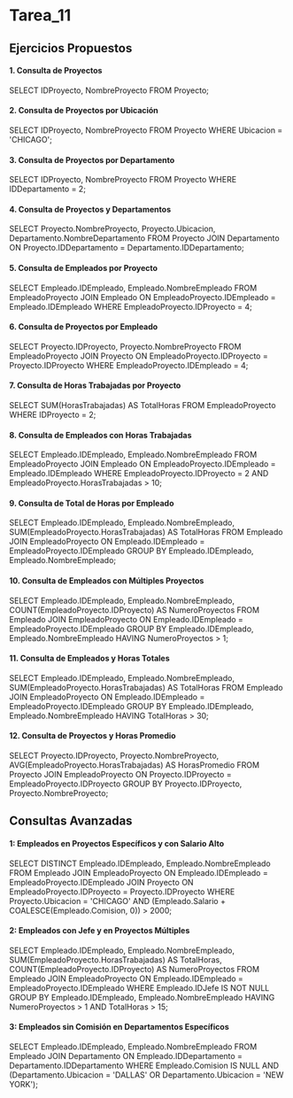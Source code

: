 # Tarea_11
## Ejercicios Propuestos
#### 1. Consulta de Proyectos
SELECT IDProyecto, NombreProyecto
FROM Proyecto;

#### 2. Consulta de Proyectos por Ubicación
SELECT IDProyecto, NombreProyecto
FROM Proyecto
WHERE Ubicacion = 'CHICAGO';

#### 3. Consulta de Proyectos por Departamento
SELECT IDProyecto, NombreProyecto
FROM Proyecto
WHERE IDDepartamento = 2;

#### 4. Consulta de Proyectos y Departamentos
SELECT Proyecto.NombreProyecto, Proyecto.Ubicacion, Departamento.NombreDepartamento
FROM Proyecto
JOIN Departamento ON Proyecto.IDDepartamento = Departamento.IDDepartamento;

#### 5. Consulta de Empleados por Proyecto
SELECT Empleado.IDEmpleado, Empleado.NombreEmpleado
FROM EmpleadoProyecto
JOIN Empleado ON EmpleadoProyecto.IDEmpleado = Empleado.IDEmpleado
WHERE EmpleadoProyecto.IDProyecto = 4;

#### 6. Consulta de Proyectos por Empleado
SELECT Proyecto.IDProyecto, Proyecto.NombreProyecto
FROM EmpleadoProyecto
JOIN Proyecto ON EmpleadoProyecto.IDProyecto = Proyecto.IDProyecto
WHERE EmpleadoProyecto.IDEmpleado = 4;

#### 7. Consulta de Horas Trabajadas por Proyecto
SELECT SUM(HorasTrabajadas) AS TotalHoras
FROM EmpleadoProyecto
WHERE IDProyecto = 2;

#### 8. Consulta de Empleados con Horas Trabajadas
SELECT Empleado.IDEmpleado, Empleado.NombreEmpleado
FROM EmpleadoProyecto
JOIN Empleado ON EmpleadoProyecto.IDEmpleado = Empleado.IDEmpleado
WHERE EmpleadoProyecto.IDProyecto = 2
  AND EmpleadoProyecto.HorasTrabajadas > 10;

#### 9. Consulta de Total de Horas por Empleado
SELECT Empleado.IDEmpleado, Empleado.NombreEmpleado, SUM(EmpleadoProyecto.HorasTrabajadas) AS TotalHoras
FROM Empleado
JOIN EmpleadoProyecto ON Empleado.IDEmpleado = EmpleadoProyecto.IDEmpleado
GROUP BY Empleado.IDEmpleado, Empleado.NombreEmpleado;

#### 10. Consulta de Empleados con Múltiples Proyectos
SELECT Empleado.IDEmpleado, Empleado.NombreEmpleado, COUNT(EmpleadoProyecto.IDProyecto) AS NumeroProyectos
FROM Empleado
JOIN EmpleadoProyecto ON Empleado.IDEmpleado = EmpleadoProyecto.IDEmpleado
GROUP BY Empleado.IDEmpleado, Empleado.NombreEmpleado
HAVING NumeroProyectos > 1;

#### 11. Consulta de Empleados y Horas Totales
SELECT Empleado.IDEmpleado, Empleado.NombreEmpleado, SUM(EmpleadoProyecto.HorasTrabajadas) AS TotalHoras
FROM Empleado
JOIN EmpleadoProyecto ON Empleado.IDEmpleado = EmpleadoProyecto.IDEmpleado
GROUP BY Empleado.IDEmpleado, Empleado.NombreEmpleado
HAVING TotalHoras > 30;

#### 12. Consulta de Proyectos y Horas Promedio
SELECT Proyecto.IDProyecto, Proyecto.NombreProyecto, AVG(EmpleadoProyecto.HorasTrabajadas) AS HorasPromedio
FROM Proyecto
JOIN EmpleadoProyecto ON Proyecto.IDProyecto = EmpleadoProyecto.IDProyecto
GROUP BY Proyecto.IDProyecto, Proyecto.NombreProyecto;

## Consultas Avanzadas
#### 1: Empleados en Proyectos Específicos y con Salario Alto
SELECT DISTINCT Empleado.IDEmpleado, Empleado.NombreEmpleado
FROM Empleado
JOIN EmpleadoProyecto ON Empleado.IDEmpleado = EmpleadoProyecto.IDEmpleado
JOIN Proyecto ON EmpleadoProyecto.IDProyecto = Proyecto.IDProyecto
WHERE Proyecto.Ubicacion = 'CHICAGO'
  AND (Empleado.Salario + COALESCE(Empleado.Comision, 0)) > 2000;

#### 2: Empleados con Jefe y en Proyectos Múltiples
SELECT Empleado.IDEmpleado, Empleado.NombreEmpleado, SUM(EmpleadoProyecto.HorasTrabajadas) AS TotalHoras, COUNT(EmpleadoProyecto.IDProyecto) AS NumeroProyectos
FROM Empleado
JOIN EmpleadoProyecto ON Empleado.IDEmpleado = EmpleadoProyecto.IDEmpleado
WHERE Empleado.IDJefe IS NOT NULL
GROUP BY Empleado.IDEmpleado, Empleado.NombreEmpleado
HAVING NumeroProyectos > 1 AND TotalHoras > 15;

#### 3: Empleados sin Comisión en Departamentos Específicos
SELECT Empleado.IDEmpleado, Empleado.NombreEmpleado
FROM Empleado
JOIN Departamento ON Empleado.IDDepartamento = Departamento.IDDepartamento
WHERE Empleado.Comision IS NULL
  AND (Departamento.Ubicacion = 'DALLAS' OR Departamento.Ubicacion = 'NEW YORK');
